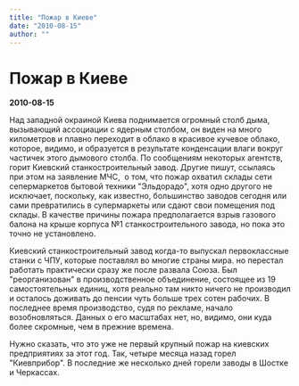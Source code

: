 ```yaml
---
title: "Пожар в Киеве"
date: "2010-08-15"
author: ""
---
```


# Пожар в Киеве

**2010-08-15** 

Над западной окраиной Киева поднимается огромный столб дыма, вызывающий ассоциации с ядерным столбом, он виден на много километров и плавно переходит в облако в красивое кучевое облако, которое, видимо, и образуется в результате конденсации влаги вокруг частичек этого дымового столба. По сообщениям некоторых агентств, горит Киевский станкостроительный завод. Другие пишут, ссылаясь при этом на заявление МЧС,  о том, что пожар охватил склады сети ceпермаркетов бытовой техники "Эльдорадо", хотя одно другого не исключает, поскольку, как известно, большинство заводов сегодня или сами превратились в супермаркеты или сдают свои помещения под склады. В качестве причины пожара предполагается взрыв газового балона на крыше корпуса №1 станкостроительного завода, но пока это точно не установлено.

Киевский станкостроительный завод когда-то выпускал первоклассные станки с ЧПУ, которые поставлял во многие страны мира. но перестал работать практически сразу же после развала Союза. Был "реорганизован" в производственное объединение, состоящее из 19 самостоятельных единиц, хотя реально там никто ничего не производил и осталось доживать до пенсии чуть больше трех сотен рабочих. В последнее время производство, судя по рекламе, начало возобновляться. Данных о его масштабах нет, но, видимо, они куда более скромные, чем в прежние времена.

Нужно сказать, что это уже не первый крупный пожар на киевских предприятиях за этот год. Так, четыре месяца назад горел "Киевприбор". В последние же несколько дней горели заводы в Шостке и Черкассах.